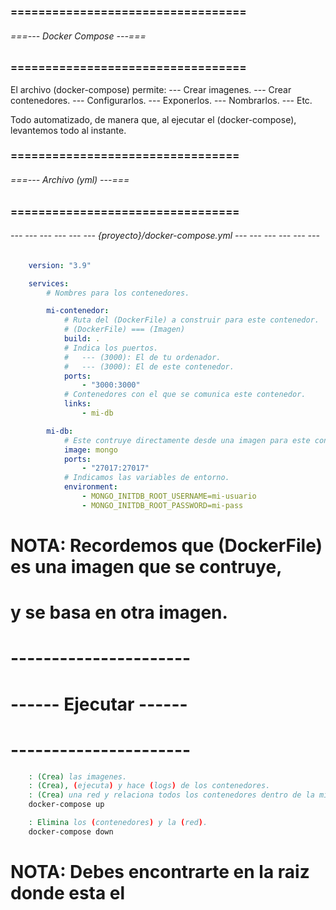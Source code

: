 ### ================================== ###
###### ===--- Docker Compose ---=== ######
### ================================== ###

El archivo (docker-compose) permite: 
	--- Crear imagenes.
	--- Crear contenedores.
	--- Configurarlos.
	--- Exponerlos.
	--- Nombrarlos.
	--- Etc.

Todo automatizado, de manera que, al ejecutar el (docker-compose), 
levantemos todo al instante.

### ================================= ###
###### ===--- Archivo (yml) ---=== ######
### ================================= ###

###### --- --- --- --- --- --- {proyecto}/docker-compose.yml --- --- --- --- --- --- ######

```yml
	version: "3.9"

	services:
		# Nombres para los contenedores.

		mi-contenedor:
			# Ruta del (DockerFile) a construir para este contenedor.
			# (DockerFile) === (Imagen)
			build: .
			# Indica los puertos.
			#	--- (3000): El de tu ordenador.
			#	--- (3000): El de este contenedor.
			ports:
				- "3000:3000"
			# Contenedores con el que se comunica este contenedor.
			links:
				- mi-db

		mi-db:
			# Este contruye directamente desde una imagen para este contenedor.
			image: mongo
			ports:
				- "27017:27017"
			# Indicamos las variables de entorno.
			environment:
				- MONGO_INITDB_ROOT_USERNAME=mi-usuario
				- MONGO_INITDB_ROOT_PASSWORD=mi-pass
```

# NOTA: Recordemos que (DockerFile) es una imagen que se contruye, 
# y se basa en otra imagen.

# ---------------------- #
# ------ Ejecutar ------ #
# ---------------------- #

<!-- Ahora ejecutamos el archivo de (docker-compose). -->

```bat
	: (Crea) las imagenes.
	: (Crea), (ejecuta) y hace (logs) de los contenedores.
	: (Crea) una red y relaciona todos los contenedores dentro de la misma.
	docker-compose up

	: Elimina los (contenedores) y la (red).
	docker-compose down
```

# NOTA: Debes encontrarte en la raiz donde esta el [](docker-compose)